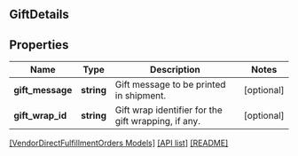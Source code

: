 ## GiftDetails

## Properties

Name | Type | Description | Notes
------------ | ------------- | ------------- | -------------
**gift_message** | **string** | Gift message to be printed in shipment. | [optional]
**gift_wrap_id** | **string** | Gift wrap identifier for the gift wrapping, if any. | [optional]

[[VendorDirectFulfillmentOrders Models]](../) [[API list]](../../Api) [[README]](../../../README.md)
